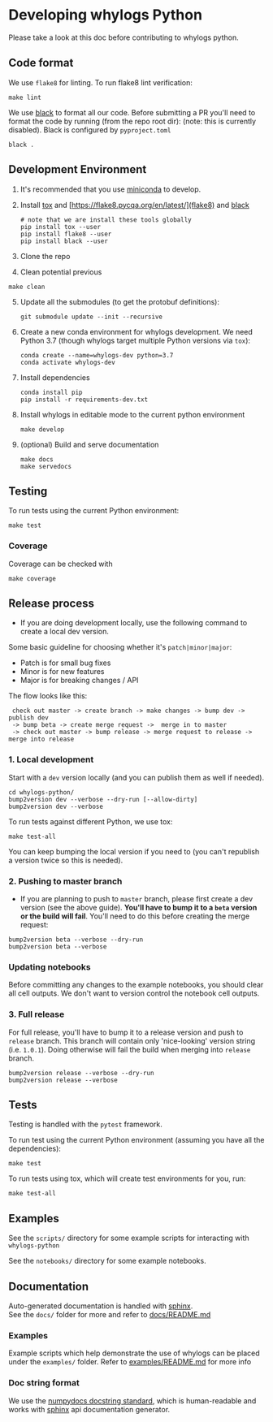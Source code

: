 # Developing whylogs Python

Please take a look at this doc before contributing to whylogs python.

## Code format

We use `flake8` for linting. To run flake8 lint verification:
```
make lint
```

We use [black](https://pypi.org/project/black/) to format all our code.  Before submitting a PR you'll need to format the code by running (from the repo root dir):
(note: this is currently disabled). Black is configured by `pyproject.toml`

```
black .
```

## Development Environment

1. It's recommended that you use [miniconda](https://docs.conda.io/en/latest/miniconda.html) to develop.

2. Install [tox](https://tox.readthedocs.io/en/latest/) and [https://flake8.pycqa.org/en/latest/](flake8) and [black](https://black.readthedocs.io/en/stable/)
    ```
    # note that we are install these tools globally
    pip install tox --user
    pip install flake8 --user
    pip install black --user
    ```
3. Clone the repo

4. Clean potential previous 

```
make clean
```

5. Update all the submodules (to get the protobuf definitions): 
    
    ```
    git submodule update --init --recursive
    ```

6. Create a new conda environment for whylogs development. We need Python 3.7
 (though whylogs target multiple Python versions via `tox`):
 
    ```
    conda create --name=whylogs-dev python=3.7
    conda activate whylogs-dev
    ```

7. Install dependencies

    ```
    conda install pip
    pip install -r requirements-dev.txt
    ```

8. Install whylogs in editable mode to the current python environment

    ```
    make develop
    ```
   
9. (optional) Build and serve documentation

    ```
    make docs
    make servedocs
    ```




## Testing

To run tests using the current Python environment:
```
make test
```

### Coverage 

Coverage can be checked with 

```
make coverage
```

## Release process

 * If you are doing development locally, use the following command to create a local dev version. 
 
 Some basic guideline for choosing whether it's `patch|minor|major`:
 * Patch is for small bug fixes
 * Minor is for new features
 * Major is for breaking changes / API
 
The flow looks like this:
```
 check out master -> create branch -> make changes -> bump dev -> publish dev
 -> bump beta -> create merge request ->  merge in to master 
 -> check out master -> bump release -> merge request to release -> merge into release
```

### 1. Local development
Start with a `dev` version locally (and you can publish them as well if needed).

```
cd whylogs-python/
bump2version dev --verbose --dry-run [--allow-dirty]
bump2version dev --verbose
```

To run tests against different Python, we use tox:
```
make test-all
```
You can keep bumping the local version if you need to (you can't republish a version twice so this is needed).

### 2. Pushing to master branch

* If you are planning to push to `master` branch, please first create a dev version (see the above guide). 
**You'll have to bump it to a `beta` version or the build will fail**. You'll need to do this before creating the merge request:
```
bump2version beta --verbose --dry-run
bump2version beta --verbose
```

### Updating notebooks
Before committing any changes to the example notebooks, you should clear all cell outputs.
We don't want to version control the notebook cell outputs.


### 3. Full release

For full release, you'll have to bump it to a release version and push to `release` branch. This branch
will contain only 'nice-looking' version string (i.e. `1.0.1`). Doing otherwise will fail the build when merging into `release` branch.
```
bump2version release --verbose --dry-run
bump2version release --verbose
```

## Tests
Testing is handled with the `pytest` framework.

To run test using the current Python environment (assuming you have all the dependencies):
```
make test
```

To run tests using tox, which will create test environments for you, run:
```
make test-all
```

## Examples
See the `scripts/` directory for some example scripts for interacting with `whylogs-python`

See the `notebooks/` directory for some example notebooks.


## Documentation
Auto-generated documentation is handled with [sphinx](https://www.sphinx-doc.org/en/master/).  
See the `docs/` folder for more and refer to [docs/README.md](docs/README.md)

### Examples

Example scripts which help demonstrate the use of whylogs can be placed under the `examples/` folder.
Refer to [examples/README.md](examples/README.md) for more info


### Doc string format
We use the [numpydocs docstring standard](https://numpydoc.readthedocs.io/en/latest/format.html), which is human-readable
 and works with [sphinx](https://www.sphinx-doc.org/en/master/) api documentation generator.

